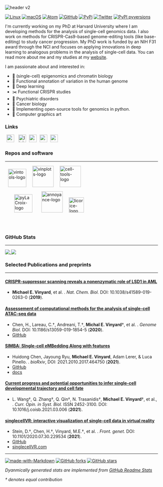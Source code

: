 ![header v2](https://user-images.githubusercontent.com/47393421/151243992-4e65ad82-7ccc-4841-b403-cd5ee6bb751c.svg)

[![Linux](https://svgshare.com/i/Zhy.svg)](https://svgshare.com/i/Zhy.svg)
[![macOS](https://svgshare.com/i/ZjP.svg)](https://svgshare.com/i/ZjP.svg)
[![Atom](https://badgen.net/badge/icon/atom?icon=atom&label)](https://atom.io)
[![GitHub](https://badgen.net/badge/icon/github?icon=github&label)](https://github.com)
[![PyPi](https://badgen.net/badge/icon/pypi?icon=pypi&label)](https://https://pypi.org/)
[![Twitter](https://badgen.net/badge/icon/twitter?icon=twitter&label)](https://twitter.com/vinyard_m)
[![PyPI pyversions](https://img.shields.io/pypi/pyversions/annoyance.svg)](https://pypi.python.org/pypi/annoyance/)

I'm currently working on my PhD at Harvard University where I am developing methods for the analysis of single-cell genomics data. I also work on methods for CRISPR-Cas9-based genome-editing tools (like base-editing) to study cancer progression. My PhD work is funded by an NIH F31 award through the NCI and focuses on applying innovations in deep learning to analogous problems in the analysis of single-cell data. You can read more about me and my studies at my [website](https://www.michaelvinyard.com).

I am passionate about and interested in: 

- 🧿  (single-cell) epigenomics and chromatin biology
- 🧬  Functional annotation of variation in the human genome
- 🧮  Deep learning
- ✂️  Functional CRISPR studies
- 🧠  Psychiatric disorders
- 🧫  Cancer biology
- 🐍  Implementing open-source tools for genomics in python.
- 🎨  Computer graphics art

### Links

<a href="https://scholar.google.com/citations?hl=en&view_op=list_works&gmla=AJsN-F6rmMbElNkG3r5SvJcnJv6WkT-KChoMpaB9rer-Cgre2G6kPA3clgazm7pwAODm-0FUgmLTZZ75gH565IvCWnSkoHdZsf9aknoZyiXnZoBDXHaN3MQ&user=uj1_ksoAAAAJ"><img src="https://user-images.githubusercontent.com/47393421/142145409-04c70c23-71a9-4b8d-b2df-509e7ad658dc.png" alt="scholar-logo" width="25" hspace="5"/></a>   <a href="https://www.linkedin.com/in/michaelvinyard/"><img src="https://user-images.githubusercontent.com/47393421/142145774-4a8cefa7-f845-43c3-a36f-92ee747d69f8.png" alt="linkedin-logo" width="25" hspace="5"/></a><a href="mailto:mvinyard@broadinstitute.org"><img src="https://user-images.githubusercontent.com/47393421/142145916-0428098b-c524-4f28-973b-775624becd7f.png" alt="mail-logo" width="25" hspace="5"/></a><a href="https://twitter.com/vinyard_m"><img src="https://user-images.githubusercontent.com/47393421/142146109-0f0ef6b5-d1b9-4a13-b69b-fbedf9bc086c.png" alt="mail-logo" width="25" hspace="5"/></a><a href="https://orcid.org/0000-0001-8167-1807"><img src="https://user-images.githubusercontent.com/47393421/142146398-bcdbfc40-3646-45ec-ad13-4c41c955f983.png" alt="orcid-logo" width="25" hspace="5"/></a>


### Repos and software
---
<a href="https://github.com/mvinyard/vintools/"><img src="https://user-images.githubusercontent.com/47393421/142250811-109c90c3-617f-43d0-918c-698894eddbea.png" alt="vintools-logo" height="60" hspace="10"/></a><a href="https://github.com/mvinyard/vinplots/"><img src="https://user-images.githubusercontent.com/47393421/142250672-7bdd2356-55dc-4fd3-a78a-ed41c7a2835b.png" alt="vinplots-logo" height="70" hspace="10"/></a><a href="https://github.com/mvinyard/cell-tools/"><img src="https://user-images.githubusercontent.com/47393421/142247961-78d4a367-acf6-4d59-9c6d-1104f25e8b01.png" alt="cell-tools-logo" height="70" hspace="10"/></a>

<a href="https://github.com/mvinyard/pyLaCroix/"><img src="https://user-images.githubusercontent.com/47393421/142250929-f38a5141-8a8a-4554-a0ad-6f198ed653ae.png" alt="pyLaCroix-logo" height="60" hspace="30"/></a><a href="https://github.com/mvinyard/annoyance/"><img src="https://user-images.githubusercontent.com/47393421/143382656-d283e09e-dd34-4386-bc71-0fcac164eaa0.png" alt="annoyance-logo" height="70" hspace="0"/></a><a href="https://github.com/mvinyard/licorice/"><img src="https://user-images.githubusercontent.com/47393421/143731976-1fc9816d-38fe-4ff0-a594-9a7374f0333d.png" alt="licorice-logo" height="50" hspace="20"/></a>

<br></br>


### GitHub Stats
---
<a href="https://github.com/mvinyard">
  <img align="top" src="https://github-readme-stats.vercel.app/api?username=mvinyard&count_private=true&show_icons=true" />
</a>
<a href="https://github.com/mvinyard">
  <img align="top" src="https://github-readme-stats.vercel.app/api/top-langs/?username=mvinyard&hide=jupyter%20notebook&layout=compact&)](https://github.com/mvinyard/" />
</a>

### Selected Publications and preprints
---
#### [CRISPR-suppressor scanning reveals a nonenzymatic role of LSD1 in AML](https://www.nature.com/articles/s41589-019-0263-0)
* **Michael E. Vinyard**, et al. . *Nat. Chem. Biol.* DOI: 10.1038/s41589-019-0263-0 (**2019**).

#### [Assessement of computational methods for the analysis of single-cell ATAC-seq data](https://link.springer.com/article/10.1186/s13059-019-1854-5)
* Chen, H., Lareau, C.†, Andreani, T.†, **Michal E. Vinyard**†, et al. . *Genome Biol.* DOI: 10.1186/s13059-019-1854-5 (**2020**).
* [GitHub](https://github.com/pinellolab/scATAC-benchmarking/)

#### [SIMBA: SIngle-cell eMBedding Along with features](https://www.biorxiv.org/content/10.1101/2021.10.17.464750v2)
* Huidong Chen, Jayoung Ryu, **Michael E. Vinyard**, Adam Lerer, & Luca Pinello. . _bioRxiv_, DOI: 2021.2010.2017.464750 (**2021**).
* [GitHub](https://github.com/pinellolab/simba)
* [docs](https://simba-bio.readthedocs.io/en/latest/)

#### [Current progress and potential opportunities to infer single-cell developmental trajectory and cell fate](https://www.sciencedirect.com/science/article/abs/pii/S2452310021000093)
* L. Wang†, Q. Zhang†, Q. Qin†, N. Trasanidis†, **Michael E. Vinyard**†, et al., . *Curr. Opin. in Syst. Biol.* ISSN 2452-3100. DOI: 10.1016/j.coisb.2021.03.006 (**2021**).

#### [singlecellVR: interactive visualization of single-cell data in virtual reality](https://www.frontiersin.org/articles/10.3389/fgene.2021.764170/full?&utm_source=Email_to_authors_&utm_medium=Email&utm_content=T1_11.5e1_author&utm_campaign=Email_publication&field=&journalName=Frontiers_in_Genetics&id=764170)
* Stein, D.†, Chen, H.†, Vinyard, M.E.†, et al. . *Front. genet.* DOI: 10.1101/2020.07.30.229534 (**2021**).
* [GitHub](https://github.com/pinellolab/singlecellvr)
* [singlecellVR.com](https://singlecellvr.pinellolab.partners.org/)

---
[![made-with-Markdown](https://img.shields.io/badge/Made%20with-Markdown-1f425f.svg)](http://commonmark.org)
[![GitHub forks](https://img.shields.io/github/forks/mvinyard/mvinyard.svg?style=social&label=Fork&maxAge=2592000)](https://GitHub.com/mvinyard/mvinyard)
[![GitHub stars](https://img.shields.io/github/stars/mvinyard/mvinyard.svg?style=social&label=Star&maxAge=2592000)](https://GitHub.com/mvinyard/mvinyard)

*Dyanmically generated stats are implemented from [GitHub Readme Stats](https://github.com/anuraghazra/github-readme-stats)*

_† denotes equal contribution_
